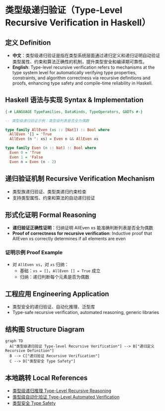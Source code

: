 # 类型级递归验证（Type-Level Recursive Verification in Haskell）

## 定义 Definition

- **中文**：类型级递归验证是指在类型系统层面通过递归定义和递归证明自动验证类型属性、约束和算法正确性的机制，提升类型安全和编译期可靠性。
- **English**: Type-level recursive verification refers to mechanisms at the type system level for automatically verifying type properties, constraints, and algorithm correctness via recursive definitions and proofs, enhancing type safety and compile-time reliability in Haskell.

## Haskell 语法与实现 Syntax & Implementation

```haskell
{-# LANGUAGE TypeFamilies, DataKinds, TypeOperators, GADTs #-}

-- 类型级递归验证示例：类型级列表是否全为偶数

type family AllEven (xs :: [Nat]) :: Bool where
  AllEven '[] = 'True
  AllEven (n ': xs) = Even n && AllEven xs

type family Even (n :: Nat) :: Bool where
  Even 0 = 'True
  Even 1 = 'False
  Even n = Even (n - 2)
```

## 递归验证机制 Recursive Verification Mechanism

- 类型族递归验证、类型类递归约束检查
- 支持类型属性、约束和算法的自动递归验证

## 形式化证明 Formal Reasoning

- **递归验证正确性证明**：归纳证明 AllEven xs 能准确判断列表是否全为偶数
- **Proof of correctness for recursive verification**: Inductive proof that AllEven xs correctly determines if all elements are even

### 证明示例 Proof Example

- 对 `AllEven xs`，对 `xs` 归纳：
  - 基础：`xs = []`，`AllEven [] = True` 成立
  - 归纳：递归判断每个元素是否为偶数

## 工程应用 Engineering Application

- 类型安全的递归验证、自动化推理、泛型库
- Type-safe recursive verification, automated reasoning, generic libraries

## 结构图 Structure Diagram

```mermaid
graph TD
  A["类型级递归验证 Type-level Recursive Verification"] --> B["递归定义 Recursive Definition"]
  B --> C["递归验证 Recursive Verification"]
  C --> D["类型安全 Type Safety"]
```

## 本地跳转 Local References

- [类型级递归推理 Type-Level Recursive Reasoning](../58-Type-Level-Recursive-Reasoning/01-Type-Level-Recursive-Reasoning-in-Haskell.md)
- [类型级自动化验证 Type-Level Automated Verification](../49-Type-Level-Automated-Verification/01-Type-Level-Automated-Verification-in-Haskell.md)
- [类型安全 Type Safety](../14-Type-Safety/01-Type-Safety-in-Haskell.md)
